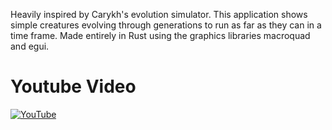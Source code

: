 Heavily inspired by Carykh's evolution simulator. This application shows simple creatures evolving through generations to run as far as they can in a time frame. Made entirely in Rust using the graphics libraries macroquad and egui.

# Youtube Video
[![YouTube](http://i.ytimg.com/vi/sajccPIv7P8/hqdefault.jpg)](https://www.youtube.com/watch?v=sajccPIv7P8)
